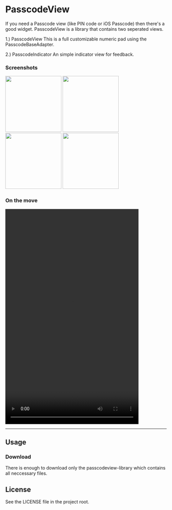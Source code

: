 # PasscodeView
If you need a Passcode view (like PIN code or iOS Passcode) then there's a good widget. PasscodeView is
a library that contains two seperated views.

1.) PasscodeView
This is a full customizable numeric pad using the PasscodeBaseAdapter.

2.) PasscodeIndicator
An simple indicator view for feedback.

### Screenshots
<img src="https://github.com/siczmj/passcodeview/blob/master/screenshots/passcode_view_example_plain.png" width="175" />
<img src="https://github.com/siczmj/passcodeview/blob/master/screenshots/passcode_view_example_customized.png" width="175" />
<img src="https://github.com/siczmj/passcodeview/blob/master/screenshots/passcode_view_example_ios.png" width="175" />
<img src="https://github.com/siczmj/passcodeview/blob/master/screenshots/passcode_view_example_android.png" width="175" />

### On the move
<video width="416" height="672" autoplay>
  <source src="https://github.com/siczmj/passcodeview/blob/master/screenshots/passcode_view_android_capture.webm" type="video/webm" />
  Your browser does not support the video tag.
</video>

------

## Usage

### Download
There is enough to download only the passcodeview-library which contains all neccessary files.



## License
See the LICENSE file in the project root.
